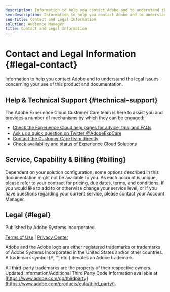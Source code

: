 ```yaml
---
description: Information to help you contact Adobe and to understand the legal issues concerning your use of this product and documentation.
seo-description: Information to help you contact Adobe and to understand the legal issues concerning your use of this product and documentation.
seo-title: Contact and Legal Information
solution: Audience Manager
title: Contact and Legal Information
---
```


# Contact and Legal Information {#legal-contact}

Information to help you contact Adobe and to understand the legal issues concerning your use of this product and documentation.

## Help & Technical Support {#technical-support}

The Adobe Experience Cloud Customer Care team is here to assist you and provides a number of mechanisms by which they can be engaged:

* [Check the Experience Cloud help pages for advice, tips, and FAQs](https://helpx.adobe.com/support.ec.html)
* [Ask us a quick question on Twitter @AdobeExpCare](https://twitter.com/AdobeExpCare)
* [Contact the Customer Care team directly](https://helpx.adobe.com/contact/enterprise-support.ec.html)
* [Check availability and status of Experience Cloud Solutions](https://status.adobe.com/)

## Service, Capability & Billing {#billing}

Dependent on your solution configuration, some options described in this documentation might not be available to you. As each account is unique, please refer to your contract for pricing, due dates, terms, and conditions. If you would like to add to or otherwise change your service level, or if you have questions regarding your current service, please contact your Account Manager.

## Legal {#legal}

Published by Adobe Systems Incorporated.

[Terms of Use](https://marketing.adobe.com/resources/help/en_US/terms.html) | [Privacy Center](https://www.adobe.com/privacy.html)

Adobe and the Adobe logo are either registered trademarks or trademarks of Adobe Systems Incorporated in the United States and/or other countries. A trademark symbol (®, ™, etc.) denotes an Adobe trademark.

All third-party trademarks are the property of their respective owners. Updated Information/Additional Third Party Code Information available at [https://www.adobe.com/go/thirdparty](https://www.adobe.com/products/eula/third_party/). 
